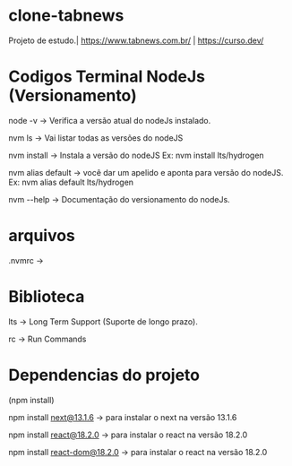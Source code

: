# clone-tabnews
Projeto de estudo.| https://www.tabnews.com.br/ | https://curso.dev/


# Codigos Terminal NodeJs (Versionamento)

node -v -> Verifica a versão atual do nodeJs instalado.

nvm ls -> Vai listar todas as versões do nodeJS

nvm install -> Instala a versão do nodeJS
Ex: nvm install lts/hydrogen

nvm alias default -> você dar um apelido e aponta para versão do nodeJS.
Ex: nvm alias default lts/hydrogen

nvm --help -> Documentação do versionamento do nodeJs.

# arquivos

.nvmrc -> 

# Biblioteca

lts -> Long Term Support (Suporte de longo prazo).

rc -> Run Commands 

# Dependencias do projeto

(npm install)

npm install next@13.1.6 -> para instalar o next na versão 13.1.6

npm install react@18.2.0 -> para instalar o react na versão 18.2.0

npm install react-dom@18.2.0 -> para instalar o react na versão 18.2.0